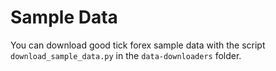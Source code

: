 # Sample Data

You can download good tick forex sample data with the script `download_sample_data.py` in the `data-downloaders` folder. 